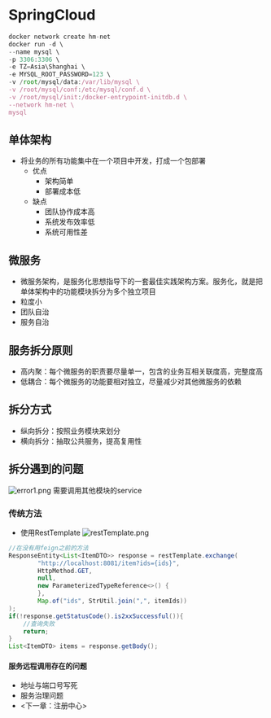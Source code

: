 # SpringCloud

```Javascript
docker network create hm-net
docker run -d \
--name mysql \
-p 3306:3306 \
-e TZ=Asia\Shanghai \
-e MYSQL_ROOT_PASSWORD=123 \
-v /root/mysql/data:/var/lib/mysql \
-v /root/mysql/conf:/etc/mysql/conf.d \
-v /root/mysql/init:/docker-entrypoint-initdb.d \
--network hm-net \
mysql
```
## 单体架构
- 将业务的所有功能集中在一个项目中开发，打成一个包部署
  - 优点
    - 架构简单
    - 部署成本低
  - 缺点
    - 团队协作成本高
    - 系统发布效率低
    - 系统可用性差
## 微服务
- 微服务架构，是服务化思想指导下的一套最佳实践架构方案。服务化，就是把单体架构中的功能模块拆分为多个独立项目
- 粒度小
- 团队自治
- 服务自治
## 服务拆分原则
- 高内聚：每个微服务的职责要尽量单一，包含的业务互相关联度高，完整度高
- 低耦合：每个微服务的功能要相对独立，尽量减少对其他微服务的依赖
## 拆分方式
- 纵向拆分：按照业务模块来划分
- 横向拆分：抽取公共服务，提高复用性
## 拆分遇到的问题
![error1.png](error1.png)
需要调用其他模块的service
### 传统方法
- 使用RestTemplate
![restTemplate.png](restTemplate.png)
```Java
//在没有用feign之前的方法
ResponseEntity<List<ItemDTO>> response = restTemplate.exchange(
        "http://localhost:8081/item?ids={ids}",
        HttpMethod.GET,
        null,
        new ParameterizedTypeReference<>() {
        },
        Map.of("ids", StrUtil.join(",", itemIds))
);
if(!response.getStatusCode().is2xxSuccessful()){
    //查询失败
    return;
}
List<ItemDTO> items = response.getBody();
```
#### 服务远程调用存在的问题
- 地址与端口号写死
- 服务治理问题
- <下一章：注册中心>